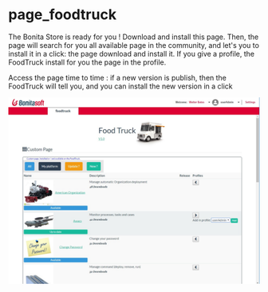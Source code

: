 # page_foodtruck

The Bonita Store is ready for you !
Download and install this page. Then, the page will search for you all available page in the community, and let's you to install it in a click: the page download and install it. 
If you give a profile, the FoodTruck install for you the page in the profile.
 
 Access the page time to time : if a new version is publish, then the FoodTruck will tell you, and you can install the new version in a click
 
 <img src="screenshot_foodtruck.jpg" />
 